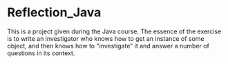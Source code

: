 # Reflection_Java

This is a project given during the Java course.
The essence of the exercise is to write an investigator who knows how to get an instance of some object,
and then knows how to "investigate" it and answer a number of questions in its context.
